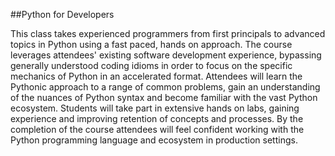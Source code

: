##Python for Developers

This class takes experienced programmers from first principals to advanced topics in Python using a fast paced, hands on approach. The course leverages attendees' existing software development experience, bypassing generally understood coding idioms in order to focus on the specific mechanics of Python in an accelerated format. Attendees will learn the Pythonic approach to a range of common problems, gain an understanding of the nuances of Python syntax and become familiar with the vast Python ecosystem. Students will take part in extensive hands on labs, gaining experience and improving retention of concepts and processes. By the completion of the course attendees will feel confident working with the Python programming language and ecosystem in production settings.
